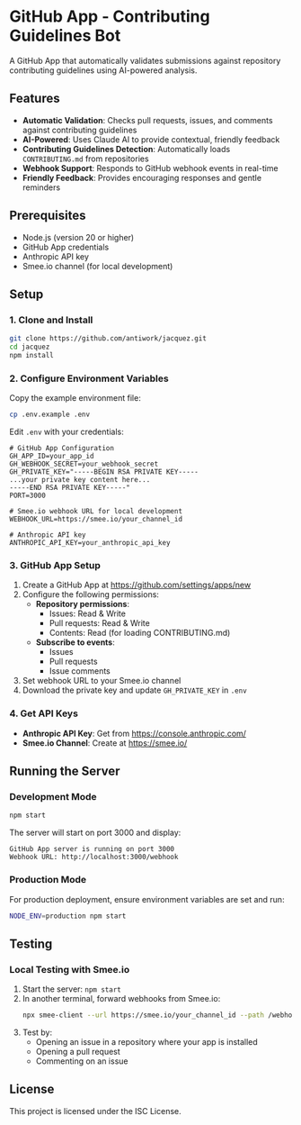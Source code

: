 # GitHub App - Contributing Guidelines Bot

A GitHub App that automatically validates submissions against repository contributing guidelines using AI-powered analysis.

## Features

- **Automatic Validation**: Checks pull requests, issues, and comments against contributing guidelines
- **AI-Powered**: Uses Claude AI to provide contextual, friendly feedback
- **Contributing Guidelines Detection**: Automatically loads `CONTRIBUTING.md` from repositories
- **Webhook Support**: Responds to GitHub webhook events in real-time
- **Friendly Feedback**: Provides encouraging responses and gentle reminders

## Prerequisites

- Node.js (version 20 or higher)
- GitHub App credentials
- Anthropic API key
- Smee.io channel (for local development)

## Setup

### 1. Clone and Install

```bash
git clone https://github.com/antiwork/jacquez.git
cd jacquez
npm install
```

### 2. Configure Environment Variables

Copy the example environment file:

```bash
cp .env.example .env
```

Edit `.env` with your credentials:

```env
# GitHub App Configuration
GH_APP_ID=your_app_id
GH_WEBHOOK_SECRET=your_webhook_secret
GH_PRIVATE_KEY="-----BEGIN RSA PRIVATE KEY-----
...your private key content here...
-----END RSA PRIVATE KEY-----"
PORT=3000

# Smee.io webhook URL for local development
WEBHOOK_URL=https://smee.io/your_channel_id

# Anthropic API key
ANTHROPIC_API_KEY=your_anthropic_api_key
```

### 3. GitHub App Setup

1. Create a GitHub App at https://github.com/settings/apps/new
2. Configure the following permissions:
   - **Repository permissions**:
     - Issues: Read & Write
     - Pull requests: Read & Write
     - Contents: Read (for loading CONTRIBUTING.md)
   - **Subscribe to events**:
     - Issues
     - Pull requests
     - Issue comments
3. Set webhook URL to your Smee.io channel
4. Download the private key and update `GH_PRIVATE_KEY` in `.env`

### 4. Get API Keys

- **Anthropic API Key**: Get from https://console.anthropic.com/
- **Smee.io Channel**: Create at https://smee.io/

## Running the Server

### Development Mode

```bash
npm start
```

The server will start on port 3000 and display:
```
GitHub App server is running on port 3000
Webhook URL: http://localhost:3000/webhook
```

### Production Mode

For production deployment, ensure environment variables are set and run:

```bash
NODE_ENV=production npm start
```

## Testing

### Local Testing with Smee.io

1. Start the server: `npm start`
2. In another terminal, forward webhooks from Smee.io:
   ```bash
   npx smee-client --url https://smee.io/your_channel_id --path /webhook --port 3000
   ```
3. Test by:
   - Opening an issue in a repository where your app is installed
   - Opening a pull request
   - Commenting on an issue


## License

This project is licensed under the ISC License.
